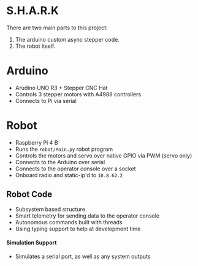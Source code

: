 # S.H.A.R.K

There are two main parts to this project:
1. The arduino custom async stepper code.
2. The robot itself.

# Arduino
- Arudino UNO R3 + Stepper CNC Hat
- Controls 3 stepper motors with A4988 controllers
- Connects to Pi via serial

# Robot
- Raspberry Pi 4 B
- Runs the `robot/Main.py` robot program
- Controls the motors and servo over native GPIO via PWM (servo only)
- Connects to the Arduino over serial
- Connects to the operator console over a socket
- Onboard radio and static-ip'd to `10.8.62.2`

## Robot Code
- Subsystem based structure
- Smart telemetry for sending data to the operator console
- Autonomous commands built with threads
- Using typing support to help at development time

#### Simulation Support
- Simulates a serial port, as well as any system outputs
